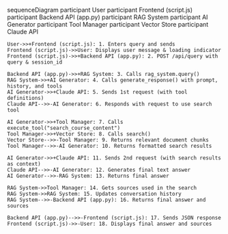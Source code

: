 sequenceDiagram
participant User
participant Frontend (script.js)
participant Backend API (app.py)
participant RAG System
participant AI Generator
participant Tool Manager
participant Vector Store
participant Claude API

    User->>+Frontend (script.js): 1. Enters query and sends
    Frontend (script.js)->>User: Displays user message & loading indicator
    Frontend (script.js)->>+Backend API (app.py): 2. POST /api/query with query & session_id

    Backend API (app.py)->>+RAG System: 3. Calls rag_system.query()
    RAG System->>+AI Generator: 4. Calls generate_response() with prompt, history, and tools
    AI Generator->>+Claude API: 5. Sends 1st request (with tool definitions)
    Claude API-->>-AI Generator: 6. Responds with request to use search tool

    AI Generator->>+Tool Manager: 7. Calls execute_tool("search_course_content")
    Tool Manager->>+Vector Store: 8. Calls search()
    Vector Store-->>-Tool Manager: 9. Returns relevant document chunks
    Tool Manager-->>-AI Generator: 10. Returns formatted search results

    AI Generator->>+Claude API: 11. Sends 2nd request (with search results as context)
    Claude API-->>-AI Generator: 12. Generates final text answer
    AI Generator-->>-RAG System: 13. Returns final answer

    RAG System->>Tool Manager: 14. Gets sources used in the search
    RAG System->>RAG System: 15. Updates conversation history
    RAG System-->>-Backend API (app.py): 16. Returns final answer and sources

    Backend API (app.py)-->>-Frontend (script.js): 17. Sends JSON response
    Frontend (script.js)->>-User: 18. Displays final answer and sources

